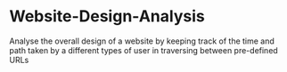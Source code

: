 # Website-Design-Analysis
Analyse the overall design of a website by keeping track of the time and path taken by a different types of user in traversing between pre-defined URLs
